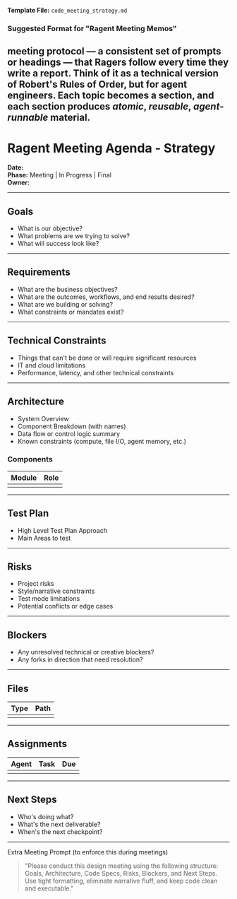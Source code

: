 **Template File:** `code_meeting_strategy.md`

### Suggested Format for "Ragent Meeting Memos"
**meeting protocol** — a consistent set of prompts or headings — that Ragers follow every time they write a report. Think of it as a technical version of Robert's Rules of Order, but for agent engineers.
Each topic becomes a section, and each section produces *atomic*, *reusable*, *agent-runnable* material.
---
# Ragent Meeting Agenda - Strategy
**Date:**  
**Phase:** Meeting | In Progress | Final  
**Owner:** 

---

## Goals
- What is our objective?
- What problems are we trying to solve?
- What will success look like?

---

## Requirements
- What are the business objectives?
- What are the outcomes, workflows, and end results desired?
- What are we building or solving?
- What constraints or mandates exist?

---

## Technical Constraints
- Things that can't be done or will require significant resources
- IT and cloud limitations
- Performance, latency, and other technical constraints

---

## Architecture
- System Overview
- Component Breakdown (with names)
- Data flow or control logic summary
- Known constraints (compute, file I/O, agent memory, etc.)

### Components
| Module | Role |
|--------|------|
|        |      |

---

## Test Plan
- High Level Test Plan Approach
- Main Areas to test

---

## Risks
- Project risks
- Style/narrative constraints
- Test mode limitations
- Potential conflicts or edge cases

---

## Blockers
- Any unresolved technical or creative blockers?
- Any forks in direction that need resolution?

---

## Files
| Type | Path |
|------|------|
|      |      |

---

## Assignments
| Agent | Task | Due |
|-------|------|-----|
|       |      |     |

---

## Next Steps
- Who's doing what?
- What's the next deliverable?
- When's the next checkpoint?

---

Extra Meeting Prompt (to enforce this during meetings)
> "Please conduct this design meeting using the following structure: Goals, Architecture, Code Specs, Risks, Blockers, and Next Steps. Use tight formatting, eliminate narrative fluff, and keep code clean and executable."